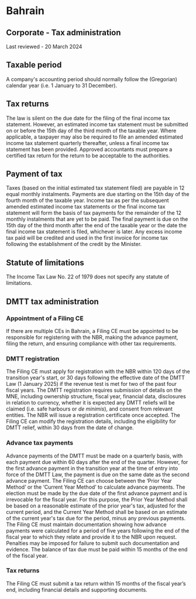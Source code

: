# Bahrain
## Corporate - Tax administration
Last reviewed - 20 March 2024
## Taxable period
A company's accounting period should normally follow the (Gregorian) calendar year (i.e. 1 January to 31 December).
## Tax returns
The law is silent on the due date for the filing of the final income tax statement. However, an estimated income tax statement must be submitted on or before the 15th day of the third month of the taxable year. Where applicable, a taxpayer may also be required to file an amended estimated income tax statement quarterly thereafter, unless a final income tax statement has been provided.
Approved accountants must prepare a certified tax return for the return to be acceptable to the authorities.
## Payment of tax
Taxes (based on the initial estimated tax statement filed) are payable in 12 equal monthly instalments. Payments are due starting on the 15th day of the fourth month of the taxable year. Income tax as per the subsequent amended estimated income tax statements or the final income tax statement will form the basis of tax payments for the remainder of the 12 monthly instalments that are yet to be paid. The final payment is due on the 15th day of the third month after the end of the taxable year or the date the final income tax statement is filed, whichever is later.
Any excess income tax paid will be credited and used in the first invoice for income tax following the establishment of the credit by the Minister.
## Statute of limitations
The Income Tax Law No. 22 of 1979 does not specify any statute of limitations.
## DMTT tax administration 
### Appointment of a Filing CE
If there are multiple CEs in Bahrain, a Filing CE must be appointed to be responsible for registering with the NBR, making the advance payment, filing the return, and ensuring compliance with other tax requirements.
### DMTT registration
The Filing CE must apply for registration with the NBR within 120 days of the transition year's start, or 30 days following the effective date of the DMTT Law (1 January 2025) if the revenue test is met for two of the past four fiscal years.
The DMTT registration requires submission of details on the MNE, including ownership structure, fiscal year, financial data, disclosures in relation to currency, whether it is expected any DMTT reliefs will be claimed (i.e. safe harbours or _de minimis_), and consent from relevant entities. The NBR will issue a registration certificate once accepted.
The Filing CE can modify the registration details, including the eligibility for DMTT relief, within 30 days from the date of change.
### Advance tax payments
Advance payments of the DMTT must be made on a quarterly basis, with each payment due within 60 days after the end of the quarter. However, for the first advance payment in the transition year at the time of entry into force of the DMTT Law, the payment is due on the same date as the second advance payment.
The Filing CE can choose between the ‘Prior Year Method’ or the ‘Current Year Method’ to calculate advance payments. The election must be made by the due date of the first advance payment and is irrevocable for the fiscal year. For this purpose, the Prior Year Method shall be based on a reasonable estimate of the prior year's tax, adjusted for the current period, and the Current Year Method shall be based on an estimate of the current year's tax due for the period, minus any previous payments.
The Filing CE must maintain documentation showing how advance payments were calculated for a period of five years following the end of the fiscal year to which they relate and provide it to the NBR upon request. Penalties may be imposed for failure to submit such documentation and evidence. 
The balance of tax due must be paid within 15 months of the end of the fiscal year.
### Tax returns
The Filing CE must submit a tax return within 15 months of the fiscal year’s end, including financial details and supporting documents.
